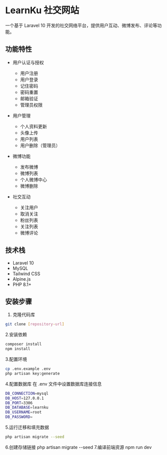 # LearnKu 社交网站

一个基于 Laravel 10 开发的社交网络平台，提供用户互动、微博发布、评论等功能。

## 功能特性

- 用户认证与授权
  - 用户注册
  - 用户登录
  - 记住密码
  - 密码重置
  - 邮箱验证
  - 管理员权限

- 用户管理
  - 个人资料更新
  - 头像上传
  - 用户列表
  - 用户删除（管理员）

- 微博功能
  - 发布微博
  - 微博列表
  - 个人微博中心
  - 微博删除

- 社交互动
  - 关注用户
  - 取消关注
  - 粉丝列表
  - 关注列表
  - 微博评论

## 技术栈

- Laravel 10
- MySQL
- Tailwind CSS
- Alpine.js
- PHP 8.1+

## 安装步骤

1. 克隆代码库
```bash
git clone [repository-url]
```
2.安装依赖
```bash
composer install
npm install
```
3.配置环境
```bash
cp .env.example .env
php artisan key:generate
```
4.配置数据库
在 .env 文件中设置数据库连接信息
```bash
DB_CONNECTION=mysql
DB_HOST=127.0.0.1
DB_PORT=3306
DB_DATABASE=learnku
DB_USERNAME=root
DB_PASSWORD=
```
5.运行迁移和填充数据
```bash
php artisan migrate --seed

```
6.创建存储链接
php artisan migrate --seed
7.编译前端资源
npm run dev